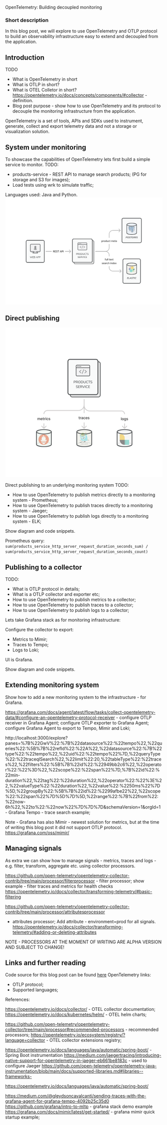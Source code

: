 OpenTelemetry: Building decoupled monitoring

### Short description
In this blog post, we will explore to use OpenTelemetry and OTLP protocol to build an observability infrastructure
easy to extend and decoupled from the application.

## Introduction
TODO
- What is OpenTelemetry in short
- What is OTLP in short?
- What is OTEL Colletor in short? https://opentelemetry.io/docs/concepts/components/#collector - definition.
- Blog post purpose - show how to use OpenTelemetry and its protocol to decouple the monitoring infrastructure 
from the application.

OpenTelemetry is a set of tools, APIs and SDKs used to instrument, generate, collect and export telemetry data
and not a storage or visualization solution.

## System under monitoring
To showcase the capabilities of OpenTelemetry lets first build a simple service to monitor.
TODO: 
- products-service - REST API to manage search products; (PG for storage and S3 for images);
- Load tests using wrk to simulate traffic; 

Languages used: Java and Python.
![1-system-under-monitoring.png](images%2F1-system-under-monitoring.png)

## Direct publishing
![2-direct-publishing.png](images%2F2-direct-publishing.png)

Direct publishing to an underlying monitoring system
TODO:
- How to use OpenTelemetry to publish metrics directly to a monitoring system - Prometheus;
- How to use OpenTelemetry to publish traces directly to a monitoring system - Jaeger;
- How to use OpenTelemetry to publish logs directly to a monitoring system - ELK;

Show diagram and code snippets.

Prometheus query:
`sum(products_service_http_server_request_duration_seconds_sum) / sum(products_service_http_server_request_duration_seconds_count)`

## Publishing to a collector 
TODO:
- What is OTLP protocol in details;
- What is a OTLP collector and exporter etc;
- How to use OpenTelemetry to publish metrics to a collector;
- How to use OpenTelemetry to publish traces to a collector;
- How to use OpenTelemetry to publish logs to a collector;

Lets take Grafana stack as for monitoring infrastructure:

Configure the collector to export:
- Metrics to Mimir;
- Traces to Tempo;
- Logs to Loki;

UI is Grafana.

Show diagram and code snippets.

## Extending monitoring system
Show how to add a new monitoring system to the infrastructure - for Grafana.

https://grafana.com/docs/agent/latest/flow/tasks/collect-opentelemetry-data/#configure-an-opentelemetry-protocol-receiver -
configure OTLP receiver in Grafana Agent;
configure OTLP exporter to Grafana Agent;
configure Grafana Agent to export to Tempo, Mimir and Loki;

http://localhost:3000/explore?panes=%7B%22GwV%22:%7B%22datasource%22:%22tempo%22,%22queries%22:%5B%7B%22refId%22:%22A%22,%22datasource%22:%7B%22type%22:%22tempo%22,%22uid%22:%22tempo%22%7D,%22queryType%22:%22traceqlSearch%22,%22limit%22:20,%22tableType%22:%22traces%22,%22filters%22:%5B%7B%22id%22:%22949bb2c6%22,%22operator%22:%22%3D%22,%22scope%22:%22span%22%7D,%7B%22id%22:%22min-duration%22,%22tag%22:%22duration%22,%22operator%22:%22%3E%22,%22valueType%22:%22duration%22,%22value%22:%2250ms%22%7D%5D,%22groupBy%22:%5B%7B%22id%22:%2299afbe22%22,%22scope%22:%22span%22%7D%5D%7D%5D,%22range%22:%7B%22from%22:%22now-6h%22,%22to%22:%22now%22%7D%7D%7D&schemaVersion=1&orgId=1 -
Grafana Tempo - trace search example;

Note - Grafana has also Mimir - newest solution for metrics, but 
at the time of writing this blog post it did not support OTLP protocol.
https://grafana.com/oss/mimir/



## Managing signals
As extra we can show how to manage signals - metrics, traces and logs - e.g. filter, transform, aggregate etc. using
collector processors.

https://github.com/open-telemetry/opentelemetry-collector-contrib/tree/main/processor/filterprocessor - filter processor;
show example - filter traces and metrics for health checks
https://opentelemetry.io/docs/collector/transforming-telemetry/#basic-filtering

https://github.com/open-telemetry/opentelemetry-collector-contrib/tree/main/processor/attributesprocessor
- attributes processor;
Add attribute - environment=prod for all signals.
  https://opentelemetry.io/docs/collector/transforming-telemetry/#adding-or-deleting-attributes

NOTE - PROCESSORS AT THE MOMENT OF WRITING ARE ALPHA VERSION AND SUBJECT TO CHANGE!

## Links and further reading
Code source for this blog post can be found [here](TODO)
OpenTelemetry links:
- OTLP protocol;
- Supported languages;

References:

https://opentelemetry.io/docs/collector/ - OTEL collector documentation;
https://opentelemetry.io/docs/kubernetes/helm/ - OTEL helm charts;

https://github.com/open-telemetry/opentelemetry-collector/tree/main/processor#recommended-processors - recommended processors;
https://opentelemetry.io/ecosystem/registry/?language=collector - OTEL collector extensions registry;

https://opentelemetry.io/docs/languages/java/automatic/spring-boot/ - Spring Boot instrumentation
https://medium.com/jaegertracing/introducing-native-support-for-opentelemetry-in-jaeger-eb661be8183c - used to configure Jaeger
https://github.com/open-telemetry/opentelemetry-java-instrumentation/blob/main/docs/supported-libraries.md#libraries--frameworks-

https://opentelemetry.io/docs/languages/java/automatic/spring-boot/

https://medium.com/@gleydsoncavalcanti/sending-traces-with-the-grafana-agent-for-grafana-tempo-4092b25c35d0
https://github.com/grafana/intro-to-mltp - grafana stack demo example
https://grafana.com/docs/mimir/latest/get-started/ - grafana mimir quick startup example;